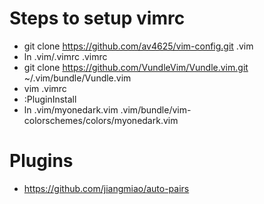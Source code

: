 # Steps to setup vimrc #

* git clone https://github.com/av4625/vim-config.git .vim
* ln .vim/.vimrc .vimrc
* git clone https://github.com/VundleVim/Vundle.vim.git ~/.vim/bundle/Vundle.vim
* vim .vimrc
* :PluginInstall
* ln .vim/myonedark.vim .vim/bundle/vim-colorschemes/colors/myonedark.vim

# Plugins #
* https://github.com/jiangmiao/auto-pairs
